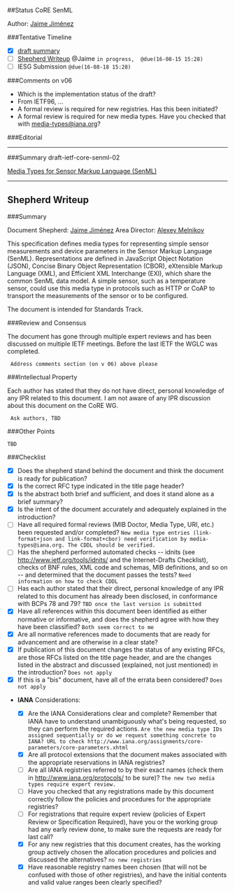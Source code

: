 ##Status CoRE SenML

Author: [Jaime Jiménez](http://jaimejim.github.io/)

###Tentative Timeline
* [x] [draft summary](#summary)
* [ ] [Shepherd Writeup](#shepherd-writeup) @Jaime `in progress,  @due(16-08-15 15:28)` 
* [ ] IESG Submission `@due(16-08-18 15:28)`

###Comments on v06
* Which is the implementation status of the draft?
* From IETF96, ...
* A formal review is required for new registries. Has this been initiated?
* A formal review is required for new media types. Have you checked that with media-types@iana.org? 


###Editorial



------

<span id="summary"></span>
###Summary draft-ietf-core-senml-02

[Media Types for Sensor Markup Language (SenML)](https://tools.ietf.org/html/draft-ietf-core-senml-02)


----

<span id="shepherd-writeup"></span>
## Shepherd Writeup

###Summary

Document Shepherd: [Jaime Jiménez](jaime.jimenez@ericsson.com)
Area Director: [Alexey Melnikov](aamelnikov@fastmail.fm)

This specification defines media types for representing simple sensor measurements and device parameters in the Sensor Markup Language (SenML).  Representations are defined in JavaScript Object Notation (JSON), Concise Binary Object Representation (CBOR), eXtensible Markup Language (XML), and Efficient XML Interchange (EXI), which share the common SenML data model.  A simple sensor, such as a temperature sensor, could use this media type in protocols such as HTTP or CoAP to transport the measurements of the sensor or to be configured.
   
The document is intended for Standards Track.

###Review and Consensus

The document has gone through multiple expert reviews and has been discussed on multiple IETF meetings. Before the last IETF the WGLC was completed. 

` Address comments section (on v 06) above please` 

###Intellectual Property

Each author has stated that they do not have direct, personal knowledge of any IPR related to this document. I am not aware of any IPR discussion about this document on the CoRE WG. 

` Ask authors, TBD`

###Other Points

`
TBD
`

###Checklist

* [x] Does the shepherd stand behind the document and think the document is ready for publication?
* [x] Is the correct RFC type indicated in the title page header?
* [x] Is the abstract both brief and sufficient, and does it stand alone as a brief summary?
* [x] Is the intent of the document accurately and adequately explained in the introduction?
* [ ] Have all required formal reviews (MIB Doctor, Media Type, URI, etc.) been requested and/or completed? `New media type entries (link-format+json and link-format+cbor) need verification by media-types@iana.org. The CDDL should be verified. `
* [ ] Has the shepherd performed automated checks -- idnits (see http://www.ietf.org/tools/idnits/ and the Internet-Drafts Checklist), checks of BNF rules, XML code and schemas, MIB definitions, and so on -- and determined that the document passes the tests? `Need information on how to check CDDL`
* [ ] Has each author stated that their direct, personal knowledge of any IPR related to this document has already been disclosed, in conformance with BCPs 78 and 79? `TBD once the last version is submitted`
* [x] Have all references within this document been identified as either normative or informative, and does the shepherd agree with how they have been classified? `Both seem correct to me`
* [x] Are all normative references made to documents that are ready for advancement and are otherwise in a clear state? 
* [x] If publication of this document changes the status of any existing RFCs, are those RFCs listed on the title page header, and are the changes listed in the abstract and discussed (explained, not just mentioned) in the introduction? `Does not apply`
* [x] If this is a "bis" document, have all of the errata been considered? `Does not apply`

* **IANA** Considerations: 

	* [x] Are the IANA Considerations clear and complete? Remember that IANA have to understand unambiguously what's being requested, so they can perform the required actions. `Are the new media type IDs assigned sequentially or do we request something concrete to IANA? URL to check http://www.iana.org/assignments/core-parameters/core-parameters.xhtml`
	* [x] Are all protocol extensions that the document makes associated with the appropriate reservations in IANA registries?
	* [ ] Are all IANA registries referred to by their exact names (check them in http://www.iana.org/protocols/ to be sure)? `The new two media types require expert review.`
	* [ ] Have you checked that any registrations made by this document correctly follow the policies and procedures for the appropriate registries?
	* [ ] For registrations that require expert review (policies of Expert Review or Specification Required), have you or the working group had any early review done, to make sure the requests are ready for last call? 
	* [x] For any new registries that this document creates, has the working group actively chosen the allocation procedures and policies and discussed the alternatives? `no new registries`
	* [x]  Have reasonable registry names been chosen (that will not be confused with those of other registries), and have the initial contents and valid value ranges been clearly specified?